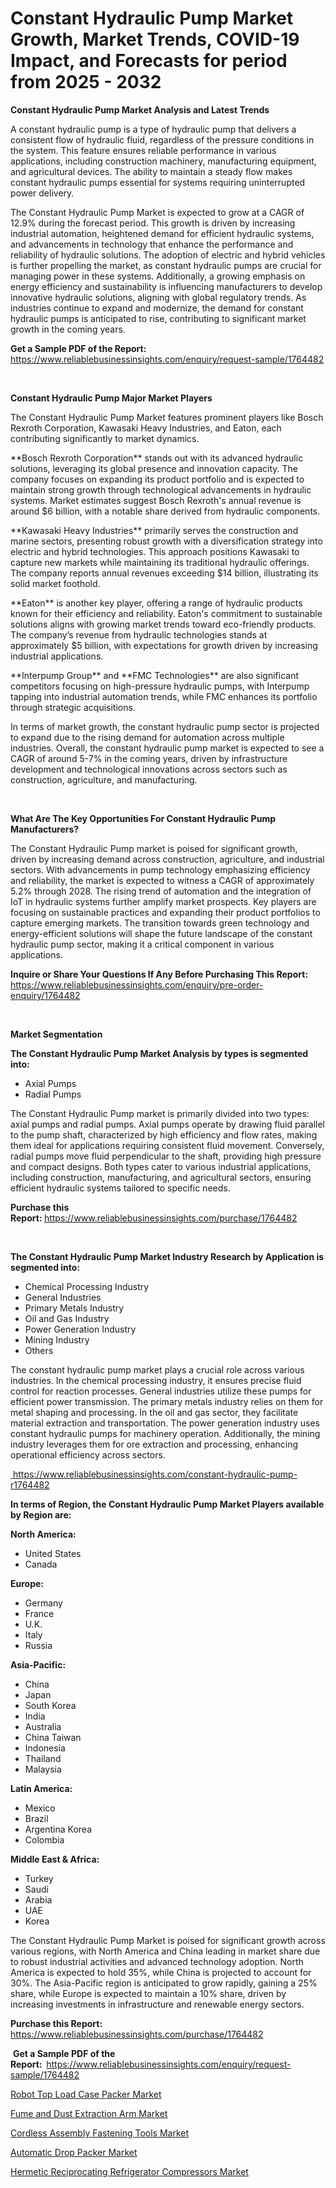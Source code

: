 <p><h1>Constant Hydraulic Pump Market Growth, Market Trends, COVID-19 Impact, and Forecasts for period from 2025 - 2032</h1></p><p><strong>Constant Hydraulic Pump Market Analysis and Latest Trends</strong></p>
<p><p>A constant hydraulic pump is a type of hydraulic pump that delivers a consistent flow of hydraulic fluid, regardless of the pressure conditions in the system. This feature ensures reliable performance in various applications, including construction machinery, manufacturing equipment, and agricultural devices. The ability to maintain a steady flow makes constant hydraulic pumps essential for systems requiring uninterrupted power delivery.</p><p>The Constant Hydraulic Pump Market is expected to grow at a CAGR of 12.9% during the forecast period. This growth is driven by increasing industrial automation, heightened demand for efficient hydraulic systems, and advancements in technology that enhance the performance and reliability of hydraulic solutions. The adoption of electric and hybrid vehicles is further propelling the market, as constant hydraulic pumps are crucial for managing power in these systems. Additionally, a growing emphasis on energy efficiency and sustainability is influencing manufacturers to develop innovative hydraulic solutions, aligning with global regulatory trends. As industries continue to expand and modernize, the demand for constant hydraulic pumps is anticipated to rise, contributing to significant market growth in the coming years.</p></p>
<p><strong>Get a Sample PDF of the Report:&nbsp;</strong> <a href="https://www.reliablebusinessinsights.com/enquiry/request-sample/1764482?utm_campaign=1121&utm_medium=2&utm_source=Github&utm_content=ia&utm_term=11042025&utm_id=constant-hydraulic-pump">https://www.reliablebusinessinsights.com/enquiry/request-sample/1764482</a></p>
<p>&nbsp;</p>
<p><strong>Constant Hydraulic Pump Major Market Players</strong></p>
<p><p>The Constant Hydraulic Pump Market features prominent players like Bosch Rexroth Corporation, Kawasaki Heavy Industries, and Eaton, each contributing significantly to market dynamics. </p><p>**Bosch Rexroth Corporation** stands out with its advanced hydraulic solutions, leveraging its global presence and innovation capacity. The company focuses on expanding its product portfolio and is expected to maintain strong growth through technological advancements in hydraulic systems. Market estimates suggest Bosch Rexroth's annual revenue is around $6 billion, with a notable share derived from hydraulic components.</p><p>**Kawasaki Heavy Industries** primarily serves the construction and marine sectors, presenting robust growth with a diversification strategy into electric and hybrid technologies. This approach positions Kawasaki to capture new markets while maintaining its traditional hydraulic offerings. The company reports annual revenues exceeding $14 billion, illustrating its solid market foothold.</p><p>**Eaton** is another key player, offering a range of hydraulic products known for their efficiency and reliability. Eaton's commitment to sustainable solutions aligns with growing market trends toward eco-friendly products. The company’s revenue from hydraulic technologies stands at approximately $5 billion, with expectations for growth driven by increasing industrial applications.</p><p>**Interpump Group** and **FMC Technologies** are also significant competitors focusing on high-pressure hydraulic pumps, with Interpump tapping into industrial automation trends, while FMC enhances its portfolio through strategic acquisitions. </p><p>In terms of market growth, the constant hydraulic pump sector is projected to expand due to the rising demand for automation across multiple industries. Overall, the constant hydraulic pump market is expected to see a CAGR of around 5-7% in the coming years, driven by infrastructure development and technological innovations across sectors such as construction, agriculture, and manufacturing.</p></p>
<p>&nbsp;</p>
<p><strong>What Are The Key Opportunities For Constant Hydraulic Pump Manufacturers?</strong></p>
<p><p>The Constant Hydraulic Pump market is poised for significant growth, driven by increasing demand across construction, agriculture, and industrial sectors. With advancements in pump technology emphasizing efficiency and reliability, the market is expected to witness a CAGR of approximately 5.2% through 2028. The rising trend of automation and the integration of IoT in hydraulic systems further amplify market prospects. Key players are focusing on sustainable practices and expanding their product portfolios to capture emerging markets. The transition towards green technology and energy-efficient solutions will shape the future landscape of the constant hydraulic pump sector, making it a critical component in various applications.</p></p>
<p><strong>Inquire or Share Your Questions If Any Before Purchasing This Report:</strong> <a href="https://www.reliablebusinessinsights.com/enquiry/pre-order-enquiry/1764482?utm_campaign=1121&utm_medium=2&utm_source=Github&utm_content=ia&utm_term=11042025&utm_id=constant-hydraulic-pump">https://www.reliablebusinessinsights.com/enquiry/pre-order-enquiry/1764482</a></p>
<p>&nbsp;</p>
<p><strong>Market Segmentation</strong></p>
<p><strong>The Constant Hydraulic Pump Market Analysis by types is segmented into:</strong></p>
<p><ul><li>Axial Pumps</li><li>Radial Pumps</li></ul></p>
<p><p>The Constant Hydraulic Pump market is primarily divided into two types: axial pumps and radial pumps. Axial pumps operate by drawing fluid parallel to the pump shaft, characterized by high efficiency and flow rates, making them ideal for applications requiring consistent fluid movement. Conversely, radial pumps move fluid perpendicular to the shaft, providing high pressure and compact designs. Both types cater to various industrial applications, including construction, manufacturing, and agricultural sectors, ensuring efficient hydraulic systems tailored to specific needs.</p></p>
<p><strong>Purchase this Report:&nbsp;</strong><a href="https://www.reliablebusinessinsights.com/purchase/1764482?utm_campaign=1121&utm_medium=2&utm_source=Github&utm_content=ia&utm_term=11042025&utm_id=constant-hydraulic-pump">https://www.reliablebusinessinsights.com/purchase/1764482</a></p>
<p>&nbsp;</p>
<p><strong>The Constant Hydraulic Pump Market Industry Research by Application is segmented into:</strong></p>
<p><ul><li>Chemical Processing Industry</li><li>General Industries</li><li>Primary Metals Industry</li><li>Oil and Gas Industry</li><li>Power Generation Industry</li><li>Mining Industry</li><li>Others</li></ul></p>
<p><p>The constant hydraulic pump market plays a crucial role across various industries. In the chemical processing industry, it ensures precise fluid control for reaction processes. General industries utilize these pumps for efficient power transmission. The primary metals industry relies on them for metal shaping and processing. In the oil and gas sector, they facilitate material extraction and transportation. The power generation industry uses constant hydraulic pumps for machinery operation. Additionally, the mining industry leverages them for ore extraction and processing, enhancing operational efficiency across sectors.</p></p>
<p><a href="https://www.reliablebusinessinsights.com/constant-hydraulic-pump-r1764482?utm_campaign=1121&utm_medium=2&utm_source=Github&utm_content=ia&utm_term=11042025&utm_id=constant-hydraulic-pump">&nbsp;https://www.reliablebusinessinsights.com/constant-hydraulic-pump-r1764482</a></p>
<p><strong>In terms of Region, the Constant Hydraulic Pump Market Players available by Region are:</strong></p>
<p>
    <p> <strong> North America: </strong>
        <ul>
            <li>United States</li>
            <li>Canada</li>
        </ul>
        </p> 
    <p> <strong> Europe: </strong>
        <ul>
            <li>Germany</li>
            <li>France</li>
            <li>U.K.</li>
            <li>Italy</li>
            <li>Russia</li>
        </ul>
        </p> 
    <p> <strong> Asia-Pacific: </strong>
        <ul>
            <li>China</li>
            <li>Japan</li>
            <li>South Korea</li>
            <li>India</li>
            <li>Australia</li>
            <li>China Taiwan</li>
            <li>Indonesia</li>
            <li>Thailand</li>
            <li>Malaysia</li>
        </ul>
        </p> 
    <p> <strong> Latin America: </strong>
        <ul>
            <li>Mexico</li>
            <li>Brazil</li>
            <li>Argentina Korea</li>
            <li>Colombia</li>
        </ul>
        </p> 
    <p> <strong> Middle East & Africa: </strong>
        <ul>
            <li>Turkey</li>
            <li>Saudi</li>
            <li>Arabia</li>
            <li>UAE</li>
            <li>Korea</li>
        </ul>
    </p>
    </p>
<p><p>The Constant Hydraulic Pump Market is poised for significant growth across various regions, with North America and China leading in market share due to robust industrial activities and advanced technology adoption. North America is expected to hold 35%, while China is projected to account for 30%. The Asia-Pacific region is anticipated to grow rapidly, gaining a 25% share, while Europe is expected to maintain a 10% share, driven by increasing investments in infrastructure and renewable energy sectors.</p></p>
<p><strong>Purchase this Report: </strong><a href="https://www.reliablebusinessinsights.com/purchase/1764482?utm_campaign=1121&utm_medium=2&utm_source=Github&utm_content=ia&utm_term=11042025&utm_id=constant-hydraulic-pump">https://www.reliablebusinessinsights.com/purchase/1764482</a></p>
<p>&nbsp;<strong>Get a Sample PDF of the Report:&nbsp;&nbsp;</strong><a href="https://www.reliablebusinessinsights.com/enquiry/request-sample/1764482?utm_campaign=1121&utm_medium=2&utm_source=Github&utm_content=ia&utm_term=11042025&utm_id=constant-hydraulic-pump">https://www.reliablebusinessinsights.com/enquiry/request-sample/1764482</a></p>
<p><strong></strong></p>
<p><p><a href="https://github.com/shondapmbau/Market-Research-Report-List-1/blob/main/robot-top-load-case-packer-market.md?utm_campaign=1121&utm_medium=2&utm_source=Github&utm_content=ia&utm_term=11042025&utm_id=constant-hydraulic-pump">Robot Top Load Case Packer Market</a></p><p><a href="https://github.com/MonroeBullock54/Market-Research-Report-List-2/blob/main/fume-and-dust-extraction-arm-market.md?utm_campaign=1121&utm_medium=2&utm_source=Github&utm_content=ia&utm_term=11042025&utm_id=constant-hydraulic-pump">Fume and Dust Extraction Arm Market</a></p><p><a href="https://github.com/rahu1506/Market-Research-Report-List-7/blob/main/cordless-assembly-fastening-tools-market.md?utm_campaign=1121&utm_medium=2&utm_source=Github&utm_content=ia&utm_term=11042025&utm_id=constant-hydraulic-pump">Cordless Assembly Fastening Tools Market</a></p><p><a href="https://github.com/skerretflossie9297/Market-Research-Report-List-1/blob/main/automatic-drop-packer-market.md?utm_campaign=1121&utm_medium=2&utm_source=Github&utm_content=ia&utm_term=11042025&utm_id=constant-hydraulic-pump">Automatic Drop Packer Market</a></p><p><a href="https://github.com/donnettaletizia/Market-Research-Report-List-1/blob/main/hermetic-reciprocating-refrigerator-compressors-market.md?utm_campaign=1121&utm_medium=2&utm_source=Github&utm_content=ia&utm_term=11042025&utm_id=constant-hydraulic-pump">Hermetic Reciprocating Refrigerator Compressors Market</a></p></p>